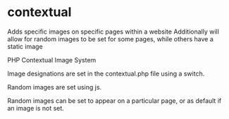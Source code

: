 # contextual

Adds specific images on specific pages within a website
Additionally will allow for random images to be set for some pages, while others have a static image

PHP Contextual Image System

Image designations are set in the contextual.php file using a switch.

Random images are set using js.

Random images can be set to appear on a particular page, or as default if an image is not set.
